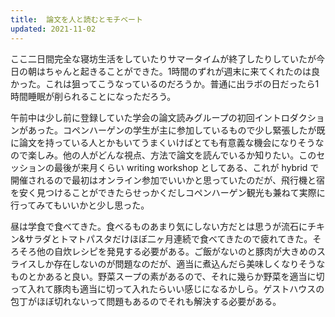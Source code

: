 ```yaml
---
title:  論文を人と読むとモチベート
updated: 2021-11-02
---
```


ここ二日間完全な寝坊生活をしていたりサマータイムが終了したりしていたが今日の朝はちゃんと起きることができた。1時間のずれが週末に来てくれたのは良かった。これは狙ってこうなっているのだろうか。普通に出ラボの日だったら1時間睡眠が削られることになっただろう。

午前中は少し前に登録していた学会の論文読みグループの初回イントロダクションがあった。コペンハーゲンの学生が主に参加しているもので少し緊張したが既に論文を持っている人とかもいてうまくいけばとても有意義な機会になりそうなので楽しみ。他の人がどんな視点、方法で論文を読んでいるか知りたい。このセッションの最後が来月くらい writing workshop としてある、これが hybrid で開催されるので最初はオンライン参加でいいかと思っていたのだが、飛行機と宿を安く見つけることができたらせっかくだしコペンハーゲン観光も兼ねて実際に行ってみてもいいかと少し思った。

昼は学食で食べてきた。食べるものあまり気にしない方だとは思うが流石にチキン&サラダとトマトパスタだけほぼ二ヶ月連続で食べてきたので疲れてきた。そろそろ他の自炊レシピを発見する必要がある。ご飯がないのと豚肉が大きめのスライスしか存在しないのが問題なのだが、適当に煮込んだら美味しくなりそうなものとかあると良い。野菜スープの素があるので、それに幾らか野菜を適当に切って入れて豚肉も適当に切って入れたらいい感じになるかしら。ゲストハウスの包丁がほぼ切れないって問題もあるのでそれも解決する必要がある。
